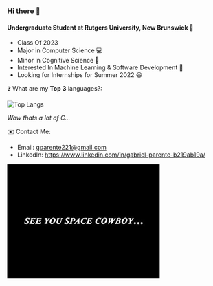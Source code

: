 ### Hi there 👋

#### Undergraduate Student at Rutgers University, New Brunswick  🏫
* Class Of 2023
* Major in Computer Science 💻
* Minor in Cognitive Science 🧠
* Interested In Machine Learning & Software Development 🤖
* Looking for Internships for Summer 2022 😃


❓ What are my **Top 3** languages?:

![Top Langs](https://github-readme-stats.vercel.app/api/top-langs/?username=gabepar123&layout=compact&langs_count=3)

*Wow thats a lot of C...*

✉️ Contact Me:
* Email: gparente221@gmail.com
* LinkedIn: https://www.linkedin.com/in/gabriel-parente-b219ab19a/

![See you Space Cowboy...](https://github.com/gabepar123/gabepar123/blob/main/space%20cowboy.jpg)
